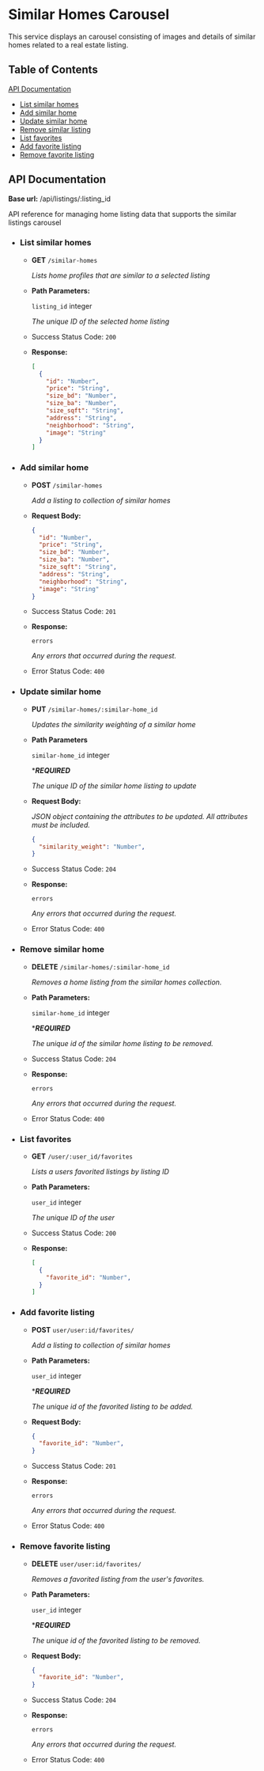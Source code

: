 # Similar Homes Carousel

This service displays an carousel consisting of images and details of similar homes related to a real estate listing.

## Table of Contents

[API Documentation](#api-documentation)
* [List similar homes](#list-similar-homes)
* [Add similar home](#add-similar-home)
* [Update similar home](#update-similar-home)
* [Remove similar listing](#remove-similar-home)
* [List favorites](#list-favorites)
* [Add favorite listing](#add-favorite-listing)
* [Remove favorite listing](#remove-favorite-listing)

## API Documentation

**Base url:** /api/listings/:listing_id

API reference for managing home listing data that supports the similar listings carousel

* ### List similar homes
  * __GET__ ```/similar-homes```

    *Lists home profiles that are similar to a selected listing*

  * __Path Parameters:__

      ```listing_id``` integer

      *The unique ID of the selected home listing*

  * Success Status Code: ```200```
  * __Response:__
    ```json
    [
      {
        "id": "Number",
        "price": "String",
        "size_bd": "Number",
        "size_ba": "Number",
        "size_sqft": "String",
        "address": "String",
        "neighborhood": "String",
        "image": "String"
      }
    ]
    ```

* ### Add similar home
  * __POST__ ```/similar-homes```

    *Add a listing to collection of similar homes*

  * __Request Body:__
    ```json
    {
      "id": "Number",
      "price": "String",
      "size_bd": "Number",
      "size_ba": "Number",
      "size_sqft": "String",
      "address": "String",
      "neighborhood": "String",
      "image": "String"
    }
    ```

  * Success Status Code: ```201```

  * __Response:__

    ```errors```

    *Any errors that occurred during the request.*

  * Error Status Code: ```400```


* ### Update similar home
  * __PUT__ ```/similar-homes/:similar-home_id```

    *Updates the similarity weighting of a similar home*

  * __Path Parameters__

    ```similar-home_id``` integer

    ****REQUIRED***

    *The unique ID of the similar home listing to update*

  * __Request Body:__

    *JSON object containing the attributes to be updated. All attributes must be included.*
    ```json
    {
      "similarity_weight": "Number",
    }
    ```
  * Success Status Code: ```204```

  * __Response:__

    ```errors```

    *Any errors that occurred during the request.*

  * Error Status Code: ```400```

* ### Remove similar home
  * __DELETE__ ```/similar-homes/:similar-home_id```

    *Removes a home listing from the similar homes collection.*

  * __Path Parameters:__

    ```similar-home_id``` integer

    ****REQUIRED***

    *The unique id of the similar home listing to be removed.*

  * Success Status Code: ```204```

  * __Response:__

    ```errors```

    *Any errors that occurred during the request.*

  * Error Status Code: ```400```

* ### List favorites
  * __GET__ ```/user/:user_id/favorites```

    *Lists a users favorited listings by listing ID*

  * __Path Parameters:__

      ```user_id``` integer

      *The unique ID of the user*

  * Success Status Code: ```200```
  * __Response:__
    ```json
    [
      {
        "favorite_id": "Number",
      }
    ]
    ```

* ### Add favorite listing
  * __POST__ ```user/user:id/favorites/```

    *Add a listing to collection of similar homes*

  * __Path Parameters:__

    ```user_id``` integer

    ****REQUIRED***

    *The unique id of the favorited listing to be added.*

  * __Request Body:__
    ```json
    {
      "favorite_id": "Number",
    }
    ```

  * Success Status Code: ```201```

  * __Response:__

    ```errors```

    *Any errors that occurred during the request.*

  * Error Status Code: ```400```

* ### Remove favorite listing
  * __DELETE__ ```user/user:id/favorites/```

    *Removes a favorited listing from the user's favorites.*

  * __Path Parameters:__

    ```user_id``` integer

    ****REQUIRED***

    *The unique id of the favorited listing to be removed.*

  * __Request Body:__
    ```json
    {
      "favorite_id": "Number",
    }
    ```

  * Success Status Code: ```204```

  * __Response:__

    ```errors```

    *Any errors that occurred during the request.*

  * Error Status Code: ```400```

